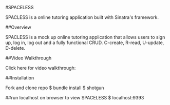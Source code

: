 #SPACELESS

SPACLESS is a online tutoring application built with Sinatra's framework.

##Overview

SPACLESS is a mock up online tutoring application that allows users to sign up, log in, log out and a fully functional CRUD. C-create, R-read, U-update, D-delete. 

##Video Walkthrough

Click here for video walkthrough: 

##Installation

Fork and clone repo
$ bundle install
$ shotgun

##run localhost on browser to view SPACELESS
$  localhost:9393
